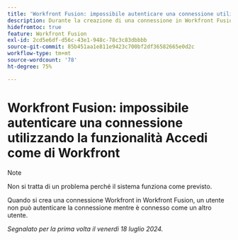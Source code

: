 ```yaml
---
title: 'Workfront Fusion: impossibile autenticare una connessione utilizzando la funzionalità Accedi come di Workfront'
description: Durante la creazione di una connessione in Workfront Fusion, un utente non può autenticare la connessione mentre è connesso come altro utente.
hidefromtoc: true
feature: Workfront Fusion
exl-id: 2cd5e6df-d56c-43e1-948c-78c3c83dbbbb
source-git-commit: 85b451aa1e811e9423c700bf2df36582665e0d2c
workflow-type: tm+mt
source-wordcount: '78'
ht-degree: 75%

---
```


# Workfront Fusion: impossibile autenticare una connessione utilizzando la funzionalità Accedi come di Workfront

>[!NOTE]
>
>Non si tratta di un problema perché il sistema funziona come previsto.

Quando si crea una connessione Workfront in Workfront Fusion, un utente non può autenticare la connessione mentre è connesso come un altro utente.

_Segnalato per la prima volta il venerdì 18 luglio 2024._

<!--CHECK ME - 1 VIEW APRIL-JUNE 2025 (June 23 and Aug 13)-->

